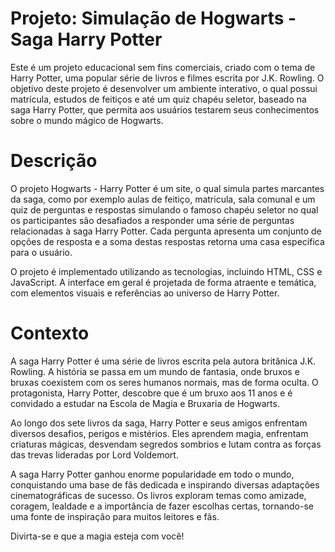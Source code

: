 # Projeto: Simulação de Hogwarts - Saga Harry Potter

Este é um projeto educacional sem fins comerciais, criado com o tema de Harry Potter, uma popular série de livros e filmes escrita por J.K. Rowling. O objetivo deste projeto é desenvolver um ambiente interativo, o qual possui matrícula, estudos de feitiços e até um quiz chapéu seletor, baseado na saga Harry Potter, que permita aos usuários testarem seus conhecimentos sobre o mundo mágico de Hogwarts.

# Descrição
O projeto Hogwarts - Harry Potter é um site, o qual simula partes marcantes da saga, como por exemplo aulas de feitiço, matricula, sala comunal e um quiz de perguntas e respostas simulando o famoso chapéu seletor no qual os participantes são desafiados a responder uma série de perguntas relacionadas à saga Harry Potter. Cada pergunta apresenta um conjunto de opções de resposta e a soma destas respostas retorna uma casa específica para o usuário.

O projeto é implementado utilizando as tecnologias, incluindo HTML, CSS e JavaScript. A interface em geral é projetada de forma atraente e temática, com elementos visuais e referências ao universo de Harry Potter.



# Contexto
A saga Harry Potter é uma série de livros escrita pela autora britânica J.K. Rowling. A história se passa em um mundo de fantasia, onde bruxos e bruxas coexistem com os seres humanos normais, mas de forma oculta. O protagonista, Harry Potter, descobre que é um bruxo aos 11 anos e é convidado a estudar na Escola de Magia e Bruxaria de Hogwarts.

Ao longo dos sete livros da saga, Harry Potter e seus amigos enfrentam diversos desafios, perigos e mistérios. Eles aprendem magia, enfrentam criaturas mágicas, desvendam segredos sombrios e lutam contra as forças das trevas lideradas por Lord Voldemort.

A saga Harry Potter ganhou enorme popularidade em todo o mundo, conquistando uma base de fãs dedicada e inspirando diversas adaptações cinematográficas de sucesso. Os livros exploram temas como amizade, coragem, lealdade e a importância de fazer escolhas certas, tornando-se uma fonte de inspiração para muitos leitores e fãs.


Divirta-se e que a magia esteja com você!
